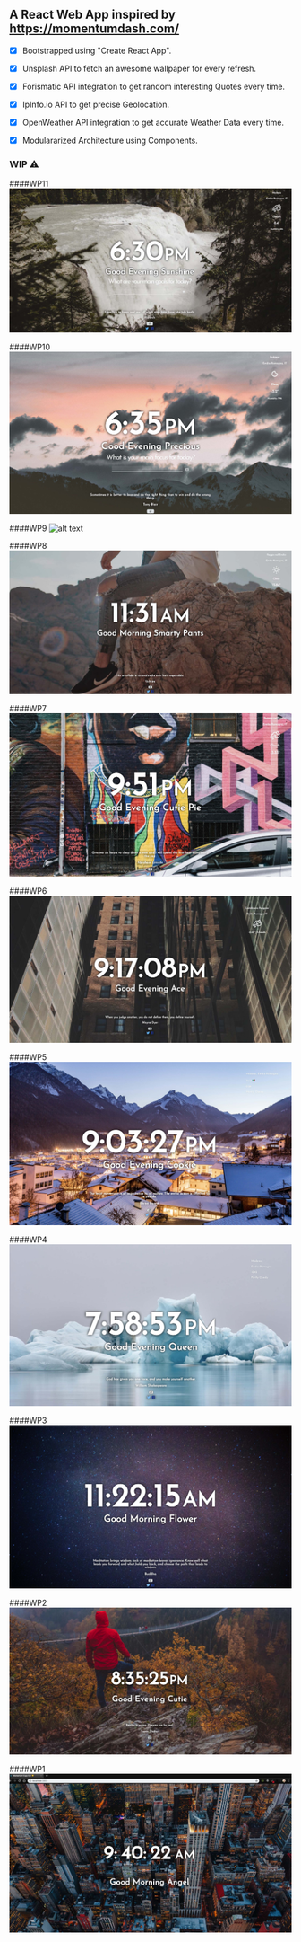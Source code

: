 ## A React Web App inspired by https://momentumdash.com/

- [x] Bootstrapped using "Create React App".
- [x] Unsplash API to fetch an awesome wallpaper for every refresh.
- [x] Forismatic API integration to get random interesting Quotes every time.
- [x] IpInfo.io API to get precise Geolocation.
- [x] OpenWeather API integration to get accurate Weather Data every time.
- [x] Modulararized Architecture using Components.


### WIP ⚠️

####WP11
![alt text](https://raw.githubusercontent.com/vale-c/momentum/master/assets/screen11.jpg)

####WP10
![alt text](https://raw.githubusercontent.com/vale-c/momentum/master/assets/screen-9.jpg)

####WP9
![alt text](https://raw.githubusercontent.com/vale-c/momentum/master/assets/kapture.gif)

####WP8
![alt text](https://raw.githubusercontent.com/vale-c/momentum/master/assets/screen-8.jpg)

####WP7
![alt text](https://raw.githubusercontent.com/vale-c/momentum/master/assets/screen-7.jpg)

####WP6
![alt text](https://raw.githubusercontent.com/vale-c/momentum/master/assets/screen-6.jpg)

####WP5
![alt text](https://raw.githubusercontent.com/vale-c/momentum/master/assets/screen-5.jpg)

####WP4
![alt text](https://raw.githubusercontent.com/vale-c/momentum/master/assets/screen-4.jpg)

####WP3
![alt text](https://raw.githubusercontent.com/vale-c/momentum/master/assets/screen-3.jpg)

####WP2
![alt text](https://raw.githubusercontent.com/vale-c/momentum/master/assets/screen-2.jpg)

####WP1
![alt text](https://raw.githubusercontent.com/vale-c/momentum/master/assets/screen-1.jpg)
